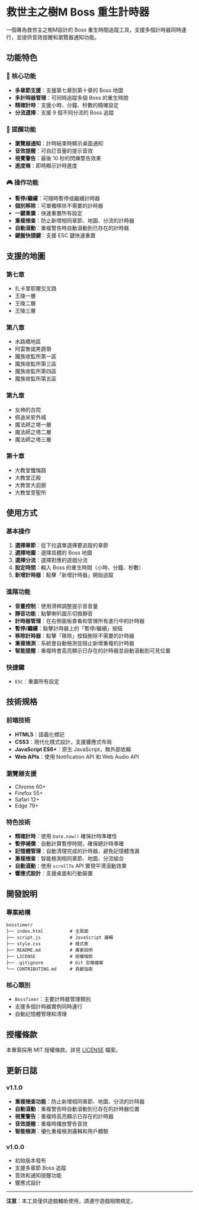 # 救世主之樹M Boss 重生計時器

一個專為救世主之樹M設計的 Boss 重生時間追蹤工具，支援多個計時器同時運行，並提供音效提醒和瀏覽器通知功能。

## 功能特色

### 🎯 核心功能
- **多章節支援**：支援第七章到第十章的 Boss 地圖
- **多計時器管理**：可同時追蹤多個 Boss 的重生時間
- **精確計時**：支援小時、分鐘、秒數的精確設定
- **分流選擇**：支援 9 個不同分流的 Boss 追蹤

### 🔔 提醒功能
- **瀏覽器通知**：計時結束時顯示桌面通知
- **音效提醒**：可自訂音量的提示音效
- **視覺警告**：最後 10 秒的閃爍警告效果
- **進度條**：即時顯示計時進度

### 🎮 操作功能
- **暫停/繼續**：可隨時暫停或繼續計時器
- **個別移除**：可單獨移除不需要的計時器
- **一鍵重置**：快速重置所有設定
- **重複檢查**：防止新增相同章節、地圖、分流的計時器
- **自動滾動**：重複警告時自動滾動到已存在的計時器
- **鍵盤快捷鍵**：支援 ESC 鍵快速重置

## 支援的地圖

### 第七章
- 扎卡里耶爾交叉路
- 王陵一層
- 王陵二層
- 王陵三層

### 第八章
- 水路橋地區
- 阿雷魯諾男爵領
- 魔族收監所第一區
- 魔族收監所第三區
- 魔族收監所第四區
- 魔族收監所第五區

### 第九章
- 女神的古院
- 佩迪米安外城
- 魔法師之塔一層
- 魔法師之塔二層
- 魔法師之塔三層

### 第十章
- 大教堂懺悔路
- 大教堂正殿
- 大教堂大迴廊
- 大教堂至聖所

## 使用方式

### 基本操作
1. **選擇章節**：從下拉選單選擇要追蹤的章節
2. **選擇地圖**：選擇具體的 Boss 地圖
3. **選擇分流**：選擇對應的遊戲分流
4. **設定時間**：輸入 Boss 的重生時間（小時、分鐘、秒數）
5. **新增計時器**：點擊「新增計時器」開始追蹤

### 進階功能
- **音量控制**：使用滑桿調整提示音音量
- **靜音功能**：點擊喇叭圖示切換靜音
- **計時器管理**：在右側面板查看和管理所有進行中的計時器
- **暫停/繼續**：點擊計時器上的「暫停/繼續」按鈕
- **移除計時器**：點擊「移除」按鈕刪除不需要的計時器
- **重複檢測**：系統會自動檢測並阻止新增重複的計時器
- **智能提醒**：重複時會高亮顯示已存在的計時器並自動滾動到可見位置

### 快捷鍵
- `ESC`：重置所有設定

## 技術規格

### 前端技術
- **HTML5**：語義化標記
- **CSS3**：現代化樣式設計，支援響應式布局
- **JavaScript ES6+**：原生 JavaScript，無外部依賴
- **Web APIs**：使用 Notification API 和 Web Audio API

### 瀏覽器支援
- Chrome 60+
- Firefox 55+
- Safari 12+
- Edge 79+

### 特色技術
- **精確計時**：使用 `Date.now()` 確保計時準確性
- **暫停補償**：自動計算暫停時間，確保總計時準確
- **記憶體管理**：自動清理完成的計時器，避免記憶體洩漏
- **重複檢查**：智能檢測相同章節、地圖、分流組合
- **自動滾動**：使用 `scrollTo` API 實現平滑滾動效果
- **響應式設計**：支援桌面和行動裝置

## 開發說明

### 專案結構
```
bosstimer/
├── index.html          # 主頁面
├── script.js           # JavaScript 邏輯
├── style.css           # 樣式表
├── README.md           # 專案說明
├── LICENSE             # 授權條款
├── .gitignore          # Git 忽略檔案
└── CONTRIBUTING.md     # 貢獻指南
```

### 核心類別
- `BossTimer`：主要計時器管理類別
- 支援多個計時器實例同時運行
- 自動記憶體管理和清理

## 授權條款

本專案採用 MIT 授權條款。詳見 [LICENSE](LICENSE) 檔案。

## 更新日誌

### v1.1.0
- **重複檢查功能**：防止新增相同章節、地圖、分流的計時器
- **自動滾動**：重複警告時自動滾動到已存在的計時器位置
- **視覺警告**：重複時高亮顯示已存在的計時器
- **音效提醒**：重複時播放警告音效
- **智能檢測**：優化重複檢測邏輯和用戶體驗

### v1.0.0
- 初始版本發布
- 支援多章節 Boss 追蹤
- 音效和通知提醒功能
- 響應式設計

---

**注意**：本工具僅供遊戲輔助使用，請遵守遊戲相關規定。

